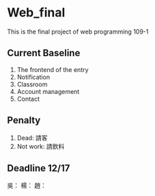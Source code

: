 # Web_final
This is the final project of web programming 109-1

## Current Baseline

1. The frontend of the entry
2. Notification
3. Classroom
4. Account management
5. Contact

## Penalty

1. Dead: 請客
2. Not work: 請飲料

## Deadline 12/17

吳：
楊：
趙：
